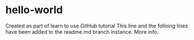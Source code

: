 # hello-world
Created as part of learn to use GitHub tutorial
This line and the folloing lines have been added to the readme.md branch instance.
More info.


